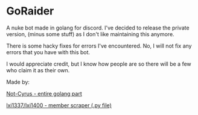 # GoRaider

A nuke bot made in golang for discord. I've decided to release the private version, (minus some stuff) as I don't like maintaining this anymore.


There is some hacky fixes for errors I've encountered. No, I will not fix any errors that you have with this bot.

I would appreciate credit, but I know how people are so there will be a few who claim it as their own.


Made by:

  [Not-Cyrus - entire golang part](https://github.com/Not-Cyrus)
  
  [lxi1337/lxi1400 - member scraper (.py file)](https://github.com/lxi1400)
